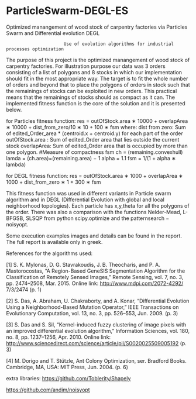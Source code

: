 # ParticleSwarm-DEGL-ES
Optimized manangement of wood stock of carpentry factories via Particles Swarm and Differential evolution DEGL


                          Use of evolution algorithms for industrial processes optimization

The purpose of this project is the optimized manangement of wood stock of carpentry factories. For illustration purpose our data was 3 orders consisting of a list of polygons and 8 stocks in which our implementation should fit in the most appropriate way. The target is to fit the whole number of orders and beyond that to place the polygons of orders in stock such that the remainings of stocks can be exploited in new orders. This practical means that the remainings of stocks should as compact as it can. The implemented fitness function is the core of the solution and it is presented below.

for Particles fitness function:
res = outOfStock.area ∗ 10000 + overlapArea ∗ 10000 + dist_from_zero/10 ∗ 10 + 100 ∗ fsm
where:
dist from zero: Sum of edited_Order_area * (centroid.x + centroid.y) for each part of the order 
outOfStock.area : Sum of edited_Order area that lies outside the current stock
overlapArea: Sum of edited_Order area that is occupied by more than one polygon.
#Measure of compactness fsm
ch = (remaining.convexhull)
lamda = (ch.area)=(remaining.area) − 1
alpha = 1.1
fsm = 1/(1 + alpha ∗ lambda)

for DEGL fitness function: 
res = outOfStock.area ∗ 1000 + overlapArea ∗ 1000 + dist_from_zero ∗ 1 + 300 ∗ fsm

This fitness function was used in different variants in Particle swarm algorithm and in DEGL (Differential Evolution with global and local neighborhood topologies). Each particle has x,y,theta for all the polygons of the order. There was also a comparison with the functions Nelder-Mead, L-BFGSB, SLSQP from python scipy.optimize and the patternsearch − noisyopt.

Some execution examples images and details can be found in the report. The full report is available only in greek.

References for the algorithms used:

[1] S. K. Mylonas, D. G. Stavrakoudis, J. B. Theocharis, and P. A. Mastorocostas, “A Region-Based
GeneSIS Segmentation Algorithm for the Classification of Remotely Sensed Images,” Remote
Sensing, vol. 7, no. 3, pp. 2474–2508, Mar. 2015. Online link: http://www.mdpi.com/2072-4292/
7/3/2474 (p. 1)

[2] S. Das, A. Abraham, U. Chakraborty, and A. Konar, “Differential Evolution Using a Neighborhood-Based Mutation Operator,” IEEE Transactions on Evolutionary Computation, vol. 13, no. 3,
pp. 526–553, Jun. 2009. (p. 3)

[3] S. Das and S. Sil, “Kernel-induced fuzzy clustering of image pixels with an improved differential
evolution algorithm,” Information Sciences, vol. 180, no. 8, pp. 1237–1256, Apr. 2010. Online link:
http://www.sciencedirect.com/science/article/pii/S0020025509005192 (p. 3)

[4] M. Dorigo and T. Stützle, Ant Colony Optimization, ser. Bradford Books. Cambridge, MA, USA:
MIT Press, Jun. 2004. (p. 6)

extra libraries:
https://github.com/Toblerity/Shapely

https://github.com/andim/noisyopt
